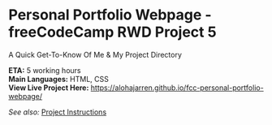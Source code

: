 # Personal Portfolio Webpage - freeCodeCamp RWD Project 5
A Quick Get-To-Know Of Me & My Project Directory 

**ETA:** 5 working hours  
**Main Languages:** HTML, CSS  
**View Live Project Here:** https://alohajarren.github.io/fcc-personal-portfolio-webpage/

*See also:* [Project Instructions](https://www.freecodecamp.org/learn/2022/responsive-web-design/build-a-personal-portfolio-webpage-project/build-a-personal-portfolio-webpage)

